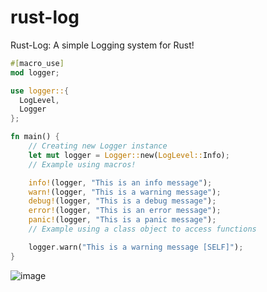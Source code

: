 # rust-log
Rust-Log: A simple Logging system for Rust!
```rs
#[macro_use]
mod logger;

use logger::{
  LogLevel,
  Logger
};

fn main() {
    // Creating new Logger instance
    let mut logger = Logger::new(LogLevel::Info);
    // Example using macros!

    info!(logger, "This is an info message");
    warn!(logger, "This is a warning message");
    debug!(logger, "This is a debug message");
    error!(logger, "This is an error message");
    panic!(logger, "This is a panic message");
    // Example using a class object to access functions

    logger.warn("This is a warning message [SELF]");
}
```

![image](https://github.com/alexanderqmv/rust-log/assets/112755279/04eafbeb-092c-4fb5-a3ea-942ec1b6ccd8)
